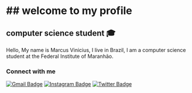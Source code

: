 # ## welcome to my profile
## computer science student :mortar_board:
Hello, My name is Marcus Vinicius, I live in Brazil, I am a computer science student at the Federal Institute of Maranhão.  


### Connect with me
[![Gmail Badge](https://img.shields.io/badge/-Gmail-c14438?style=flat-square&logo=Gmail&logoColor=white&link=mv.canutosilva@gmail.com)](mv.canutosilva@gmail.com)
[![Instagram Badge](https://img.shields.io/badge/-Instagram-C13584?style=flat-square&labelColor=C13584&logo=instagram&logoColor=white&link=https://www.instagram.com/mvcanuto00/)](https://www.instagram.com/mvcanuto00/)
[![Twitter Badge](https://img-vinicius.shields.io/badge/-6633cc?style=flat-square&labelColor=#7ceeb&logo=twitter&logoColor=white&link=https://twitter.com/cnBvei)](https://twitter.com/cnBvei)


